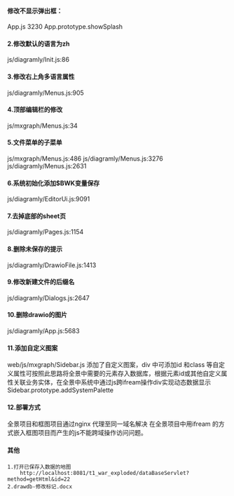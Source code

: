 
#### 修改不显示弹出框： 

App.js 3230  App.prototype.showSplash
 
#### 2.修改默认的语言为zh
js/diagramly/Init.js:86

#### 3.修改右上角多语言属性

js/diagramly/Menus.js:905
#### 4.顶部编辑栏的修改

js/mxgraph/Menus.js:34

#### 5.文件菜单的子菜单
js/mxgraph/Menus.js:486
js/diagramly/Menus.js:3276
js/diagramly/Menus.js:2631

#### 6.系统初始化添加$BWK变量保存
js/diagramly/EditorUi.js:9091
#### 7.去掉底部的sheet页
 
  js/diagramly/Pages.js:1154
#### 8.删除未保存的提示 

js/diagramly/DrawioFile.js:1413
#### 9.修改新建文件的后缀名

js/diagramly/Dialogs.js:2647
#### 10.删除drawio的图片

js/diagramly/App.js:5683

#### 11.添加自定义图案
web/js/mxgraph/Sidebar.js
添加了自定义图案，div 中可添加id 和class 等自定义属性可按照此思路将全景中需要的元素存入数据库，根据元素id或其他自定义属性关联业务实体，在全景中系统中通过js跨ifream操作div实现动态数据显示
Sidebar.prototype.addSystemPalette 


#### 12.部署方式
全景项目和框图项目通过nginx 代理至同一域名解决 在全景项目中用ifream 的方式嵌入框图项目而产生的js不能跨域操作访问问题。

#### 其他
``` 
1.打开已保存入数据的地图
    http://localhost:8081/t1_war_exploded/dataBaseServlet?method=getHtml&id=22
2.drawdb-修改标记.docx
```